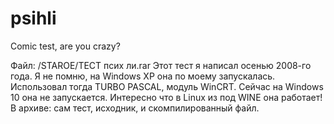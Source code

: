 # psihli
Comic test, are you crazy?

Файл: /STAROE/ТЕСТ псих ли.rar
Этот тест я написал осенью 2008-го года. Я не помню, на Windows XP она по моему запускалась. Использовал тогда TURBO PASCAL, модуль WinCRT. Сейчас на Windows 10 она не запускается. Интересно что в Linux из под WINE она работает! В архиве: сам тест, исходник, и скомпилированный файл.
